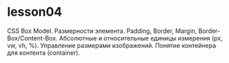 # lesson04
CSS Box Model. Размерности элемента. Padding, Border, Margin, Border-Box/Content-Box. Абсолютные и относительные единицы измерения (px, vw, vh, %). Управление размерами изображений. Понятие контейнера для контента (container).
